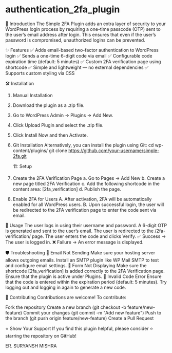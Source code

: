 ﻿# authentication_2fa_plugin

📖 Introduction
The Simple 2FA Plugin adds an extra layer of security to your WordPress login process by requiring a one-time passcode (OTP) sent to the user’s email address after login. This ensures that even if the user’s password is compromised, unauthorized logins can be prevented.

✨ Features
✅ Adds email-based two-factor authentication to WordPress login
✅ Sends a one-time 6-digit code via email
✅ Configurable code expiration time (default: 5 minutes)
✅ Custom 2FA verification page using shortcode
✅ Simple and lightweight — no external dependencies
✅ Supports custom styling via CSS


🛠️ Installation
1. Manual Installation
  1. Download the plugin as a .zip file.
  2. Go to WordPress Admin → Plugins → Add New.
  3. Click Upload Plugin and select the .zip file.
  4. Click Install Now and then Activate.


2. Git Installation
    Alternatively, you can install the plugin using Git:
     cd wp-content/plugins/ 
     git clone https://github.com/your-username/simple-2fa.git

   🏗️ Setup
1. Create the 2FA Verification Page
    a. Go to Pages → Add New
    b. Create a new page titled 2FA Verification
    c. Add the following shortcode in the content area:
     [2fa_verification]
    d. Publish the page.

2. Enable 2FA for Users
 A.  After activation, 2FA will be automatically enabled for all WordPress users.
 B.  Upon successful login, the user will be redirected to the 2FA verification page to enter the code sent via email.


🚀 Usage
   The user logs in using their username and password.
   A 6-digit OTP is generated and sent to the user’s email.
   The user is redirected to the /2fa-verification/ page.
   The user enters the code and clicks Verify.
  ✅ Success → The user is logged in.
  ❌ Failure → An error message is displayed.



  🛡️ Troubleshooting
🔴 Email Not Sending
        Make sure your hosting server allows outgoing emails.
        Install an SMTP plugin like WP Mail SMTP to test and configure email settings.
🔴 Form Not Displaying
        Make sure the shortcode [2fa_verification] is added correctly to the 2FA Verification page.
        Ensure that the plugin is active under Plugins.
🔴 Invalid Code Error
        Ensure that the code is entered within the expiration period (default: 5 minutes).
        Try logging out and logging in again to generate a new code.



 🤝 Contributing
Contributions are welcome! To contribute:

  Fork the repository
  Create a new branch (git checkout -b feature/new-feature)
  Commit your changes (git commit -m "Add new feature")
  Push to the branch (git push origin feature/new-feature)
  Create a Pull Request


 ⭐ Show Your Support
If you find this plugin helpful, please consider ⭐️ starring the repository on GitHub!

ER.   SURYANSH MISHRA
